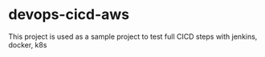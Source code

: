 # devops-cicd-aws

This project is used as a sample project to test full CICD steps with jenkins, docker, k8s

